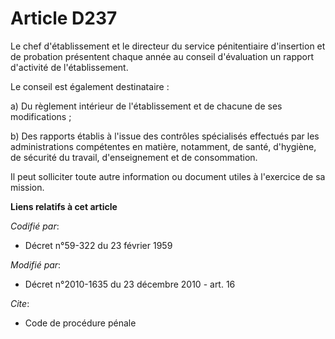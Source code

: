 # Article D237

Le chef d'établissement et le directeur du service pénitentiaire d'insertion et de probation présentent chaque année au
conseil d'évaluation un rapport d'activité de l'établissement.

Le conseil est également destinataire :

a) Du règlement intérieur de l'établissement et de chacune de ses modifications ;

b) Des rapports établis à l'issue des contrôles spécialisés effectués par les administrations compétentes en matière,
notamment, de santé, d'hygiène, de sécurité du travail, d'enseignement et de consommation.

Il peut solliciter toute autre information ou document utiles à l'exercice de sa mission.

**Liens relatifs à cet article**

_Codifié par_:

  - Décret n°59-322 du 23 février 1959

_Modifié par_:

  - Décret n°2010-1635 du 23 décembre 2010 - art. 16

_Cite_:

  - Code de procédure pénale
